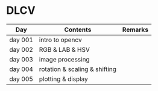 # DLCV

| Day     | Contents                      | Remarks |
| ------- | ----------------------------- | ------- |
| day 001 | intro to opencv               |         |
| day 002 | RGB & LAB & HSV               |         |
| day 003 | image processing              |         |
| day 004 | rotation & scaling & shifting |         |
| day 005 | plotting & display            |         |